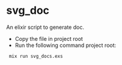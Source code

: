 # svg_doc
An elixir script to generate doc.
- Copy the file in project root
- Run the following command project root:
``` bash
 mix run svg_docs.exs
 ```
